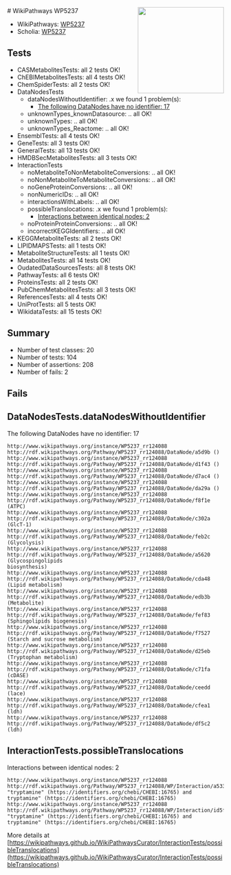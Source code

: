 <img style="float: right; width: 200px" src="https://upload.wikimedia.org/wikipedia/commons/thumb/8/83/Wplogo_with_text_500.png/640px-Wplogo_with_text_500.png" />
# WikiPathways WP5237

* WikiPathways: [WP5237](https://new.wikipathways.org/pathways/WP5237)
* Scholia: [WP5237](https://scholia.toolforge.org/wikipathways/WP5237)
## Tests
* CASMetabolitesTests: all 2 tests OK!
* ChEBIMetabolitesTests: all 4 tests OK!
* ChemSpiderTests: all 2 tests OK!
* DataNodesTests
    * dataNodesWithoutIdentifier: .x we found 1 problem(s):
        * [The following DataNodes have no identifier: 17](#8792c497)
    * unknownTypes_knownDatasource: .. all OK!
    * unknownTypes: .. all OK!
    * unknownTypes_Reactome: .. all OK!
* EnsemblTests: all 4 tests OK!
* GeneTests: all 3 tests OK!
* GeneralTests: all 13 tests OK!
* HMDBSecMetabolitesTests: all 3 tests OK!
* InteractionTests
    * noMetaboliteToNonMetaboliteConversions: .. all OK!
    * noNonMetaboliteToMetaboliteConversions: .. all OK!
    * noGeneProteinConversions: .. all OK!
    * nonNumericIDs: .. all OK!
    * interactionsWithLabels: .. all OK!
    * possibleTranslocations: .x we found 1 problem(s):
        * [Interactions between identical nodes: 2](#1c118207)
    * noProteinProteinConversions: .. all OK!
    * incorrectKEGGIdentifiers: .. all OK!
* KEGGMetaboliteTests: all 2 tests OK!
* LIPIDMAPSTests: all 1 tests OK!
* MetaboliteStructureTests: all 1 tests OK!
* MetabolitesTests: all 14 tests OK!
* OudatedDataSourcesTests: all 8 tests OK!
* PathwayTests: all 6 tests OK!
* ProteinsTests: all 2 tests OK!
* PubChemMetabolitesTests: all 3 tests OK!
* ReferencesTests: all 4 tests OK!
* UniProtTests: all 5 tests OK!
* WikidataTests: all 15 tests OK!


## Summary

* Number of test classes: 20
* Number of tests: 104
* Number of assertions: 208
* Number of fails: 2

## Fails

<a name="8792c497" />

## DataNodesTests.dataNodesWithoutIdentifier

The following DataNodes have no identifier: 17
```
http://www.wikipathways.org/instance/WP5237_rr124088 http://rdf.wikipathways.org/Pathway/WP5237_rr124088/DataNode/a5d9b ()
http://www.wikipathways.org/instance/WP5237_rr124088 http://rdf.wikipathways.org/Pathway/WP5237_rr124088/DataNode/d1f43 ()
http://www.wikipathways.org/instance/WP5237_rr124088 http://rdf.wikipathways.org/Pathway/WP5237_rr124088/DataNode/d7ac4 ()
http://www.wikipathways.org/instance/WP5237_rr124088 http://rdf.wikipathways.org/Pathway/WP5237_rr124088/DataNode/da29a ()
http://www.wikipathways.org/instance/WP5237_rr124088 http://rdf.wikipathways.org/Pathway/WP5237_rr124088/DataNode/f8f1e (ATPC)
http://www.wikipathways.org/instance/WP5237_rr124088 http://rdf.wikipathways.org/Pathway/WP5237_rr124088/DataNode/c302a (GlcT-1)
http://www.wikipathways.org/instance/WP5237_rr124088 http://rdf.wikipathways.org/Pathway/WP5237_rr124088/DataNode/feb2c (Glycolysis)
http://www.wikipathways.org/instance/WP5237_rr124088 http://rdf.wikipathways.org/Pathway/WP5237_rr124088/DataNode/a5620 (Glycospingolipids
biosynthesis)
http://www.wikipathways.org/instance/WP5237_rr124088 http://rdf.wikipathways.org/Pathway/WP5237_rr124088/DataNode/cda48 (Lipid metabolism)
http://www.wikipathways.org/instance/WP5237_rr124088 http://rdf.wikipathways.org/Pathway/WP5237_rr124088/DataNode/edb3b (Metabolite)
http://www.wikipathways.org/instance/WP5237_rr124088 http://rdf.wikipathways.org/Pathway/WP5237_rr124088/DataNode/fef83 (Sphingolipids biogenesis)
http://www.wikipathways.org/instance/WP5237_rr124088 http://rdf.wikipathways.org/Pathway/WP5237_rr124088/DataNode/f7527 (Starch and sucrose metabolism)
http://www.wikipathways.org/instance/WP5237_rr124088 http://rdf.wikipathways.org/Pathway/WP5237_rr124088/DataNode/d25eb (Tryptophan metabolism)
http://www.wikipathways.org/instance/WP5237_rr124088 http://rdf.wikipathways.org/Pathway/WP5237_rr124088/DataNode/c71fa (cDASE)
http://www.wikipathways.org/instance/WP5237_rr124088 http://rdf.wikipathways.org/Pathway/WP5237_rr124088/DataNode/ceedd (lace)
http://www.wikipathways.org/instance/WP5237_rr124088 http://rdf.wikipathways.org/Pathway/WP5237_rr124088/DataNode/cfea1 (ldh)
http://www.wikipathways.org/instance/WP5237_rr124088 http://rdf.wikipathways.org/Pathway/WP5237_rr124088/DataNode/df5c2 (ldh)
```

<a name="1c118207" />

## InteractionTests.possibleTranslocations

Interactions between identical nodes: 2
```
http://www.wikipathways.org/instance/WP5237_rr124088 http://rdf.wikipathways.org/Pathway/WP5237_rr124088/WP/Interaction/a533e "tryptamine" (https://identifiers.org/chebi/CHEBI:16765) and 
tryptamine" (https://identifiers.org/chebi/CHEBI:16765)
http://www.wikipathways.org/instance/WP5237_rr124088 http://rdf.wikipathways.org/Pathway/WP5237_rr124088/WP/Interaction/id5ff1117f "tryptamine" (https://identifiers.org/chebi/CHEBI:16765) and 
tryptamine" (https://identifiers.org/chebi/CHEBI:16765)
```

More details at [https://wikipathways.github.io/WikiPathwaysCurator/InteractionTests/possibleTranslocations](https://wikipathways.github.io/WikiPathwaysCurator/InteractionTests/possibleTranslocations)

